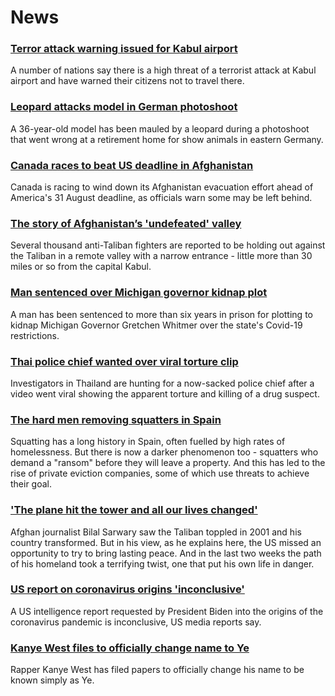 # News
### [Terror attack warning issued for Kabul airport](https://www.bbc.com/news/world-asia-58337380)
A number of nations say there is a high threat of a terrorist attack at Kabul airport and have warned their citizens not to travel there. 
### [Leopard attacks model in German photoshoot](https://www.bbc.com/news/world-europe-58329080)
A 36-year-old model has been mauled by a leopard during a photoshoot that went wrong at a retirement home for show animals in eastern Germany.
### [Canada races to beat US deadline in Afghanistan](https://www.bbc.com/news/world-us-canada-58335029)
Canada is racing to wind down its Afghanistan evacuation effort ahead of America's 31 August deadline, as officials warn some may be left behind. 
### [The story of Afghanistan’s 'undefeated' valley](https://www.bbc.com/news/world-asia-58329527)
Several thousand anti-Taliban fighters are reported to be holding out against the Taliban in a remote valley with a narrow entrance - little more than 30 miles or so from the capital Kabul.
### [Man sentenced over Michigan governor kidnap plot](https://www.bbc.com/news/world-us-canada-58337712)
A man has been sentenced to more than six years in prison for plotting to kidnap Michigan Governor Gretchen Whitmer over the state's Covid-19 restrictions. 
### [Thai police chief wanted over viral torture clip](https://www.bbc.com/news/world-asia-58334979)
Investigators in Thailand are hunting for a now-sacked police chief after a video went viral showing the apparent torture and killing of a drug suspect.
### [The hard men removing squatters in Spain](https://www.bbc.com/news/stories-58310532)
Squatting has a long history in Spain, often fuelled by high rates of homelessness. But there is now a darker phenomenon too - squatters who demand a "ransom" before they will leave a property. And this has led to the rise of private eviction companies, some of which use threats to achieve their goal.
### ['The plane hit the tower and all our lives changed'](https://www.bbc.com/news/world-south-asia-58071592)
Afghan journalist Bilal Sarwary saw the Taliban toppled in 2001 and his country transformed. But in his view, as he explains here, the US missed an opportunity to try to bring lasting peace. And in the last two weeks the path of his homeland took a terrifying twist, one that put his own life in danger.
### [US report on coronavirus origins 'inconclusive'](https://www.bbc.com/news/world-us-canada-58329980)
A US intelligence report requested by President Biden into the origins of the coronavirus pandemic is inconclusive, US media reports say.
### [Kanye West files to officially change name to Ye](https://www.bbc.com/news/entertainment-arts-58328895)
Rapper Kanye West has filed papers to officially change his name to be known simply as Ye.

